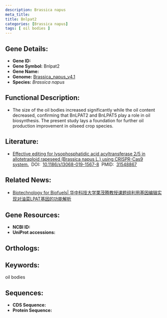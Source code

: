 ```yaml
---
description: Brassica napus
meta_title:
title: Bnlpat2
categories: [Brassica napus]
tags: [ oil bodies ]
---
```


## Gene Details:
- **Gene ID:**	[]()
- **Gene Symbol:** Bnlpat2
- **Gene Name:** 
- **Genome:** [Brassica_napus_v4.1]()
- **Species:** *Brassica napus*

## Functional Description:
   -  The size of the oil bodies increased significantly while the oil content decreased, confirming that BnLPAT2 and BnLPAT5 play a role in oil biosynthesis. The present study lays a foundation for further oil production improvement in oilseed crop species.

## Literature:
   - [Effective editing for lysophosphatidic acid acyltransferase 2/5 in allotetraploid rapeseed (Brassica napus L.) using CRISPR-Cas9 system.]( https://biotechnologyforbiofuels.biomedcentral.com/articles/10.1186/s13068-019-1567-8)&nbsp;&nbsp;DOI:&nbsp;&nbsp;[10.1186/s13068-019-1567-8](https://biotechnologyforbiofuels.biomedcentral.com/articles/10.1186/s13068-019-1567-8)&nbsp;&nbsp;PMID:&nbsp;&nbsp;[31548867](https://pubmed.ncbi.nlm.nih.gov/31548867/)

## Related News:
   - [Biotechnology for Biofuels| 华中科技大学栗茂腾教授课题组利用基因编辑实现对油菜LPAT基因的功能解析](https://mp.weixin.qq.com/s?__biz=Mzg3MDEwNDEyMg==&mid=2247485835&idx=2&sn=2c4390c0ef9de70eb82f631012f6cd4e&chksm=ce93a4def9e42dc880a9eed0c13555179d9c5288c44ccc8a8b12931420447a53ede65e02d9c8&scene=27#wechat_redirect)

## Gene Resources:
- **NCBI ID:** [](https://www.ncbi.nlm.nih.gov/gene/?term=)
- **UniProt accessions:** [](https://www.uniprot.org/uniprotkb//entry)

## Orthologs:


## Keywords:
oil bodies

## Sequences:
- **CDS Sequence:**
- **Protein Sequence:**
